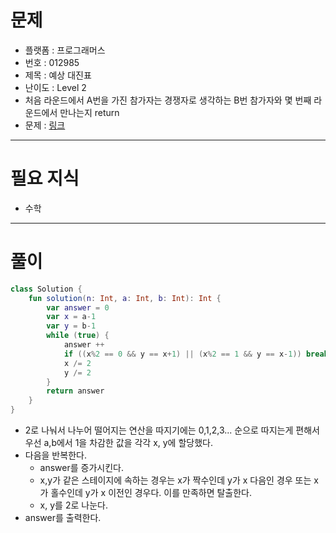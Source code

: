 # 문제
- 플랫폼 : 프로그래머스
- 번호 : 012985
- 제목 : 예상 대진표
- 난이도 : Level 2
- 처음 라운드에서 A번을 가진 참가자는 경쟁자로 생각하는 B번 참가자와 몇 번째 라운드에서 만나는지 return
- 문제 : <a href="https://school.programmers.co.kr/learn/courses/30/lessons/12985" target="_blank">링크</a>

---

# 필요 지식
- 수학

---

# 풀이
```kotlin
class Solution {
    fun solution(n: Int, a: Int, b: Int): Int {
        var answer = 0
        var x = a-1
        var y = b-1
        while (true) {
            answer ++
            if ((x%2 == 0 && y == x+1) || (x%2 == 1 && y == x-1)) break
            x /= 2
            y /= 2
        }
        return answer
    }
}
```
- 2로 나눠서 나누어 떨어지는 연산을 따지기에는 0,1,2,3... 순으로 따지는게 편해서 우선 a,b에서 1을 차감한 값을 각각 x, y에 할당했다.
- 다음을 반복한다.
  - answer를 증가시킨다.
  - x,y가 같은 스테이지에 속하는 경우는 x가 짝수인데 y가 x 다음인 경우 또는 x가 홀수인데 y가 x 이전인 경우다. 이를 만족하면 탈출한다.
  - x, y를 2로 나눈다.
- answer를 출력한다.
